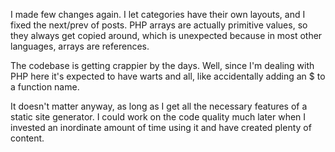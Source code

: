 
I made few changes again. I let categories
have their own layouts, and I fixed the next/prev 
of posts. PHP arrays are actually primitive values,
so they always get copied around, which is unexpected
because in most other languages, arrays are references.

The codebase is getting crappier by the days.
Well, since I'm dealing with PHP here it's expected
to have warts and all, like accidentally adding an $
to a function name.

It doesn't matter anyway, as long as I get all 
the necessary features of a static site generator.
I could work on the code quality much later when
I invested an inordinate amount of time using it
and have created plenty of content.